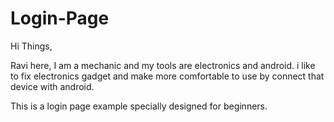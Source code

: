 # Login-Page

Hi Things,

Ravi here, I am a mechanic and my tools are electronics and android. i like to fix electronics gadget and make more comfortable to use by connect that device with android.

This is a login page example specially designed for beginners.
